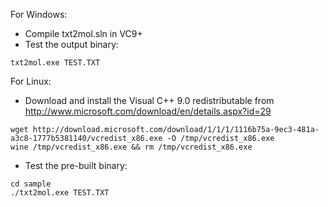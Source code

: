 For Windows:

- Compile txt2mol.sln in VC9+
- Test the output binary:

```
txt2mol.exe TEST.TXT
```

For Linux:

- Download and install the Visual C++ 9.0 redistributable from http://www.microsoft.com/download/en/details.aspx?id=29

```
wget http://download.microsoft.com/download/1/1/1/1116b75a-9ec3-481a-a3c8-1777b5381140/vcredist_x86.exe -O /tmp/vcredist_x86.exe
wine /tmp/vcredist_x86.exe && rm /tmp/vcredist_x86.exe
```

- Test the pre-built binary:

```
cd sample
./txt2mol.exe TEST.TXT
```

